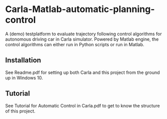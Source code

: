 # Carla-Matlab-automatic-planning-control

A (demo) testplatform to evaluate trajectory following control algorithms for autonomous driving car in Carla simulator. 
Powered by Matlab engine, the control algorithms can either run in Python scripts or run in Matlab.

## Installation
See Readme.pdf for setting up both Carla and this project from the ground up in Windows 10.

## Tutorial
See Tutorial for Automatic Control in Carla.pdf to get to know the structure of this project.



